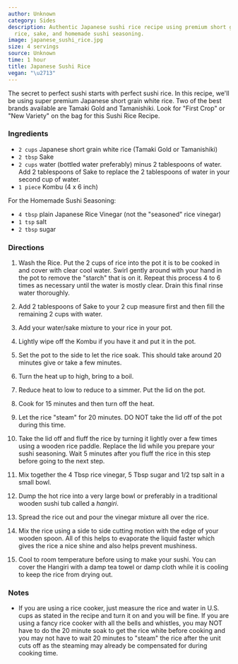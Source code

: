 ```yaml
---
author: Unknown
category: Sides
description: Authentic Japanese sushi rice recipe using premium short grain white
  rice, sake, and homemade sushi seasoning.
image: japanese_sushi_rice.jpg
size: 4 servings
source: Unknown
time: 1 hour
title: Japanese Sushi Rice
vegan: "\u2713"
---
```


The secret to perfect sushi starts with perfect sushi rice. In this recipe, we'll be using super premium Japanese short grain white rice. Two of the best brands available are Tamaki Gold and Tamanishiki. Look for "First Crop" or "New Variety" on the bag for this Sushi Rice Recipe.

### Ingredients

* `2 cups` Japanese short grain white rice (Tamaki Gold or Tamanishiki)
* `2 tbsp` Sake
* `2 cups` water (bottled water preferably) minus 2 tablespoons of water. Add 2 tablespoons of Sake to replace the 2 tablespoons of water in your second cup of water.
* `1 piece` Kombu (4 x 6 inch)

For the Homemade Sushi Seasoning:

* `4 tbsp` plain Japanese Rice Vinegar (not the "seasoned" rice vinegar)
* `1 tsp` salt
* `2 tbsp` sugar

### Directions

1. Wash the Rice. Put the 2 cups of rice into the pot it is to be cooked in and cover with clear cool water. Swirl gently around with your hand in the pot to remove the "starch" that is on it. Repeat this process 4 to 6 times as necessary until the water is mostly clear. Drain this final rinse water thoroughly.

2. Add 2 tablespoons of Sake to your 2 cup measure first and then fill the remaining 2 cups with water.

3. Add your water/sake mixture to your rice in your pot. 

4. Lightly wipe off the Kombu if you have it and put it in the pot.

5. Set the pot to the side to let the rice soak. This should take around 20 minutes give or take a few minutes.

6. Turn the heat up to high, bring to a boil. 

7. Reduce heat to low to reduce to a simmer. Put the lid on the pot.

8. Cook for 15 minutes and then turn off the heat.

9. Let the rice "steam" for 20 minutes. DO NOT take the lid off of the pot during this time.

10. Take the lid off and fluff the rice by turning it lightly over a few times using a wooden rice paddle. Replace the lid while you prepare your sushi seasoning. Wait 5 minutes after you fluff the rice in this step before going to the next step.

11. Mix together the 4 Tbsp rice vinegar, 5 Tbsp sugar and 1/2 tsp salt in a small bowl. 

12. Dump the hot rice into a very large bowl or preferably in a traditional wooden sushi tub called a _hangiri_. 

13. Spread the rice out and pour the vinegar mixture all over the rice.

14. Mix the rice using a side to side cutting motion with the edge of your wooden spoon. All of this helps to evaporate the liquid faster which gives the rice a nice shine and also helps prevent mushiness.

15. Cool to room temperature before using to make your sushi. You can cover the Hangiri with a damp tea towel or damp cloth while it is cooling to keep the rice from drying out.

### Notes

- If you are using a rice cooker, just measure the rice and water in U.S. cups as stated in the recipe and turn it on and you will be fine. If you are using a fancy rice cooker with all the bells and whistles, you may NOT have to do the 20 minute soak to get the rice white before cooking and you may not have to wait 20 minutes to "steam" the rice after the unit cuts off as the steaming may already be compensated for during cooking time.